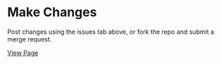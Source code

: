 # Make Changes

Post changes using the issues tab above, or fork the repo and submit a merge request.

[View Page](https://modelearth.github.io/community/hubs/#route=us.ga_to_bs)